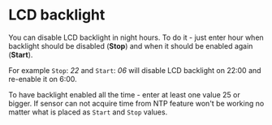 # LCD backlight

You can disable LCD backlight in night hours. To do it - just enter hour when backlight should
be disabled (__Stop__) and when it should be enabled again (__Start__). 

For example `Stop`: _22_ and `Start`: _06_ will disable LCD backlight on 22:00 and re-enable it on 6:00.

To have backlight enabled all the time - enter at least one value 25 or bigger. If sensor can not
acquire time from NTP feature won't be working no matter what is placed as `Start` and `Stop` values.
